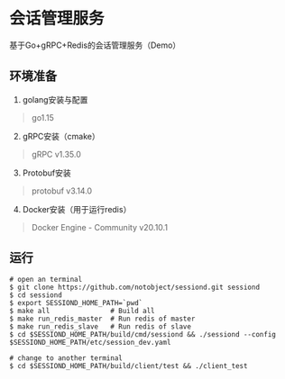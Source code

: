 # 会话管理服务
基于Go+gRPC+Redis的会话管理服务（Demo）

## 环境准备
1. golang安装与配置
> go1.15

2. gRPC安装（cmake）
> gRPC v1.35.0

3. Protobuf安装
> protobuf v3.14.0

4. Docker安装（用于运行redis）
> Docker Engine - Community v20.10.1

## 运行
```shell
# open an terminal
$ git clone https://github.com/notobject/sessiond.git sessiond
$ cd sessiond
$ export SESSIOND_HOME_PATH=`pwd`
$ make all               # Build all
$ make run_redis_master  # Run redis of master
$ make run_redis_slave   # Run redis of slave
$ cd $SESSIOND_HOME_PATH/build/cmd/sessiond && ./sessiond --config $SESSIOND_HOME_PATH/etc/session_dev.yaml

# change to another terminal
$ cd $SESSIOND_HOME_PATH/build/client/test && ./client_test
``` 

